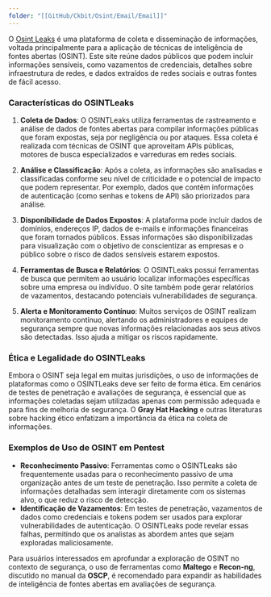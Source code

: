 ```yaml
---
folder: "[[GitHub/Ckbit/Osint/Email/Email]]"
---
```

O [Osint Leaks](https://osintleak.com/login) é uma plataforma de coleta e disseminação de informações, voltada principalmente para a aplicação de técnicas de inteligência de fontes abertas (OSINT). Este site reúne dados públicos que podem incluir informações sensíveis, como vazamentos de credenciais, detalhes sobre infraestrutura de redes, e dados extraídos de redes sociais e outras fontes de fácil acesso.

### Características do OSINTLeaks

1. **Coleta de Dados**:
   O OSINTLeaks utiliza ferramentas de rastreamento e análise de dados de fontes abertas para compilar informações públicas que foram expostas, seja por negligência ou por ataques. Essa coleta é realizada com técnicas de OSINT que aproveitam APIs públicas, motores de busca especializados e varreduras em redes sociais.

2. **Análise e Classificação**:
   Após a coleta, as informações são analisadas e classificadas conforme seu nível de criticidade e o potencial de impacto que podem representar. Por exemplo, dados que contêm informações de autenticação (como senhas e tokens de API) são priorizados para análise.

3. **Disponibilidade de Dados Expostos**:
   A plataforma pode incluir dados de domínios, endereços IP, dados de e-mails e informações financeiras que foram tornados públicos. Essas informações são disponibilizadas para visualização com o objetivo de conscientizar as empresas e o público sobre o risco de dados sensíveis estarem expostos.

4. **Ferramentas de Busca e Relatórios**:
   O OSINTLeaks possui ferramentas de busca que permitem ao usuário localizar informações específicas sobre uma empresa ou indivíduo. O site também pode gerar relatórios de vazamentos, destacando potenciais vulnerabilidades de segurança.

5. **Alerta e Monitoramento Contínuo**:
   Muitos serviços de OSINT realizam monitoramento contínuo, alertando os administradores e equipes de segurança sempre que novas informações relacionadas aos seus ativos são detectadas. Isso ajuda a mitigar os riscos rapidamente.

### Ética e Legalidade do OSINTLeaks

Embora o OSINT seja legal em muitas jurisdições, o uso de informações de plataformas como o OSINTLeaks deve ser feito de forma ética. Em cenários de testes de penetração e avaliações de segurança, é essencial que as informações coletadas sejam utilizadas apenas com permissão adequada e para fins de melhoria de segurança. O **Gray Hat Hacking** e outras literaturas sobre hacking ético enfatizam a importância da ética na coleta de informações.

### Exemplos de Uso de OSINT em Pentest

- **Reconhecimento Passivo**: Ferramentas como o OSINTLeaks são frequentemente usadas para o reconhecimento passivo de uma organização antes de um teste de penetração. Isso permite a coleta de informações detalhadas sem interagir diretamente com os sistemas alvo, o que reduz o risco de detecção.
- **Identificação de Vazamentos**: Em testes de penetração, vazamentos de dados como credenciais e tokens podem ser usados para explorar vulnerabilidades de autenticação. O OSINTLeaks pode revelar essas falhas, permitindo que os analistas as abordem antes que sejam exploradas maliciosamente.

Para usuários interessados em aprofundar a exploração de OSINT no contexto de segurança, o uso de ferramentas como **Maltego** e **Recon-ng**, discutido no manual da **OSCP**, é recomendado para expandir as habilidades de inteligência de fontes abertas em avaliações de segurança.

